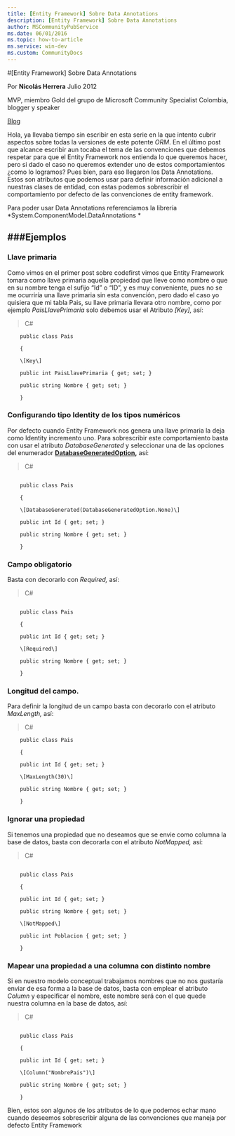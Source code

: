 ```yaml
---
title: [Entity Framework] Sobre Data Annotations
description: [Entity Framework] Sobre Data Annotations
author: MSCommunityPubService
ms.date: 06/01/2016
ms.topic: how-to-article
ms.service: win-dev
ms.custom: CommunityDocs
---
```






  
#[Entity Framework] Sobre Data Annotations
  
Por **Nicolás Herrera**                                                                            Julio 2012
                                                                                              
MVP, miembro Gold del grupo de Microsoft Community Specialist Colombia, blogger y speaker   
  
[Blog](http://nicolocodev.wordpress.com/)
  
Hola, ya llevaba tiempo sin escribir en esta serie en la que intento
cubrir aspectos sobre todas la versiones de este potente *ORM*. En el
último post que alcance escribir aun tocaba el tema de las convenciones
que debemos respetar para que el Entity Framework nos entienda lo que
queremos hacer, pero si dado el caso no queremos extender uno de estos
comportamientos ¿como lo logramos? Pues bien, para eso llegaron los Data
Annotations. Estos son atributos que podemos usar para definir
información adicional a nuestras clases de entidad, con estas podemos
sobrescribir el comportamiento por defecto de las convenciones de entity
framework.

Para poder usar Data Annotations referenciamos la librería
*System.ComponentModel.DataAnnotations *

###Ejemplos
--------

### Llave primaria

Como vimos en el primer post sobre codefirst vimos que Entity Framework
tomara como llave primaria aquella propiedad que lleve como nombre o que
en su nombre tenga el sufijo “Id” o “ID”, y es muy conveniente, pues no
se me ocurriría una llave primaria sin esta convención, pero dado el
caso yo quisiera que mi tabla Pais, su llave primaria llevara otro
nombre, como por ejemplo *PaisLlavePrimaria* solo debemos usar el
Atributo *\[Key\],* así:

>C\#

```
    public class Pais

    {

    \[Key\]

    public int PaisLlavePrimaria { get; set; }

    public string Nombre { get; set; }

    }
```

### Configurando tipo Identity de los tipos numéricos

Por defecto cuando Entity Framework nos genera una llave primaria la
deja como Identity incremento uno. Para sobrescribir este comportamiento
basta con usar el atributo *DatabaseGenerated* y seleccionar una de las
opciones del enumerador
**[DatabaseGeneratedOption](http://msdn.microsoft.com/es-es/library/system.componentmodel.dataannotations.databasegeneratedoption(v=vs.103).aspx),**
así:

>C\#

```

    public class Pais

    {

    \[DatabaseGenerated(DatabaseGeneratedOption.None)\]

    public int Id { get; set; }

    public string Nombre { get; set; }

    }

```

### Campo obligatorio

Basta con decorarlo con *Required,* así:

>C\#

```

    public class Pais

    {

    public int Id { get; set; }

    \[Required\]

    public string Nombre { get; set; }

    }

```

### Longitud del campo.

Para definir la longitud de un campo basta con decorarlo con el atributo
*MaxLength,* así:

>C\#


```
    public class Pais

    {

    public int Id { get; set; }

    \[MaxLength(30)\]

    public string Nombre { get; set; }

    }

```

### Ignorar una propiedad

Si tenemos una propiedad que no deseamos que se envie como columna la
base de datos, basta con decorarla con el atributo *NotMapped,* así:

>C\#

```

    public class Pais

    {

    public int Id { get; set; }

    public string Nombre { get; set; }

    \[NotMapped\]

    public int Poblacion { get; set; }

    }

```


### Mapear una propiedad a una columna con distinto nombre

Si en nuestro modelo conceptual trabajamos nombres que no nos gustaría
enviar de esa forma a la base de datos, basta con emplear el atributo
*Column* y especificar el nombre, este nombre será con el que quede
nuestra columna en la base de datos, así:

>C\#

```

    public class Pais

    {

    public int Id { get; set; }

    \[Column("NombrePais")\]

    public string Nombre { get; set; }

    }

```
Bien, estos son algunos de los atributos de lo que podemos echar mano
cuando deseemos sobrescribir alguna de las convenciones que maneja por
defecto Entity Framework


